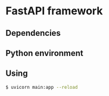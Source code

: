# FastAPI framework

## Dependencies

## Python environment

## Using

```sh
$ uvicorn main:app --reload
```
